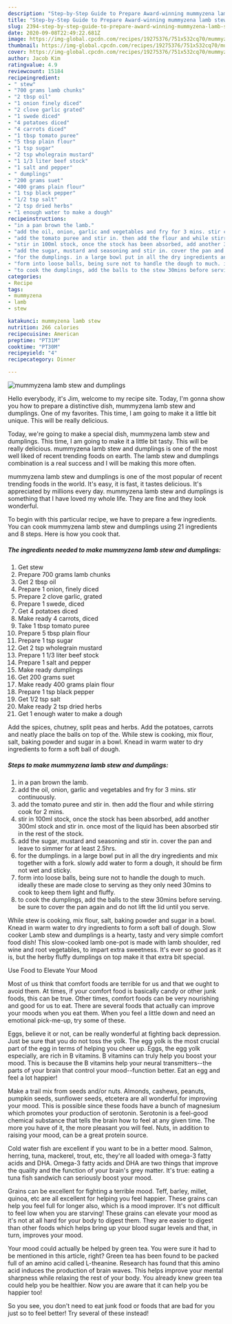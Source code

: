 ```yaml
---
description: "Step-by-Step Guide to Prepare Award-winning mummyzena lamb stew and dumplings"
title: "Step-by-Step Guide to Prepare Award-winning mummyzena lamb stew and dumplings"
slug: 2394-step-by-step-guide-to-prepare-award-winning-mummyzena-lamb-stew-and-dumplings
date: 2020-09-08T22:49:22.681Z
image: https://img-global.cpcdn.com/recipes/19275376/751x532cq70/mummyzena-lamb-stew-and-dumplings-recipe-main-photo.jpg
thumbnail: https://img-global.cpcdn.com/recipes/19275376/751x532cq70/mummyzena-lamb-stew-and-dumplings-recipe-main-photo.jpg
cover: https://img-global.cpcdn.com/recipes/19275376/751x532cq70/mummyzena-lamb-stew-and-dumplings-recipe-main-photo.jpg
author: Jacob Kim
ratingvalue: 4.9
reviewcount: 15184
recipeingredient:
- " stew"
- "700 grams lamb chunks"
- "2 tbsp oil"
- "1 onion finely diced"
- "2 clove garlic grated"
- "1 swede diced"
- "4 potatoes diced"
- "4 carrots diced"
- "1 tbsp tomato puree"
- "5 tbsp plain flour"
- "1 tsp sugar"
- "2 tsp wholegrain mustard"
- "1 1/3 liter beef stock"
- "1 salt and pepper"
- " dumplings"
- "200 grams suet"
- "400 grams plain flour"
- "1 tsp black pepper"
- "1/2 tsp salt"
- "2 tsp dried herbs"
- "1 enough water to make a dough"
recipeinstructions:
- "in a pan brown the lamb."
- "add the oil, onion, garlic and vegetables and fry for 3 mins. stir continuously."
- "add the tomato puree and stir in. then add the flour and while stirring cook for 2 mins."
- "stir in 100ml stock, once the stock has been absorbed, add another 300ml stock and stir in. once most of the liquid has been absorbed stir in the rest of the stock."
- "add the sugar, mustard and seasoning and stir in. cover the pan and leave to simmer for at least 2.5hrs."
- "for the dumplings. in a large bowl put in all the dry ingredients and mix together with a fork. slowly add water to form a dough, it should be firm not wet and sticky."
- "form into loose balls, being sure not to handle the dough to much. ideally these are made close to serving as they only need 30mins to cook to keep them light and fluffy."
- "to cook the dumplings, add the balls to the stew 30mins before serving. be sure to cover the pan again and do not lift the lid until you serve."
categories:
- Recipe
tags:
- mummyzena
- lamb
- stew

katakunci: mummyzena lamb stew 
nutrition: 266 calories
recipecuisine: American
preptime: "PT31M"
cooktime: "PT30M"
recipeyield: "4"
recipecategory: Dinner

---
```



![mummyzena lamb stew and dumplings](https://img-global.cpcdn.com/recipes/19275376/751x532cq70/mummyzena-lamb-stew-and-dumplings-recipe-main-photo.jpg)

Hello everybody, it's Jim, welcome to my recipe site. Today, I'm gonna show you how to prepare a distinctive dish, mummyzena lamb stew and dumplings. One of my favorites. This time, I am going to make it a little bit unique. This will be really delicious.

Today, we&#39;re going to make a special dish, mummyzena lamb stew and dumplings. This time, I am going to make it a little bit tasty. This will be really delicious. mummyzena lamb stew and dumplings is one of the most well liked of recent trending foods on earth. The lamb stew and dumplings combination is a real success and I will be making this more often.

mummyzena lamb stew and dumplings is one of the most popular of recent trending foods in the world. It's easy, it is fast, it tastes delicious. It's appreciated by millions every day. mummyzena lamb stew and dumplings is something that I have loved my whole life. They are fine and they look wonderful.


To begin with this particular recipe, we have to prepare a few ingredients. You can cook mummyzena lamb stew and dumplings using 21 ingredients and 8 steps. Here is how you cook that.

<!--inarticleads1-->

##### The ingredients needed to make mummyzena lamb stew and dumplings:

1. Get  stew
1. Prepare 700 grams lamb chunks
1. Get 2 tbsp oil
1. Prepare 1 onion, finely diced
1. Prepare 2 clove garlic, grated
1. Prepare 1 swede, diced
1. Get 4 potatoes diced
1. Make ready 4 carrots, diced
1. Take 1 tbsp tomato puree
1. Prepare 5 tbsp plain flour
1. Prepare 1 tsp sugar
1. Get 2 tsp wholegrain mustard
1. Prepare 1 1/3 liter beef stock
1. Prepare 1 salt and pepper
1. Make ready  dumplings
1. Get 200 grams suet
1. Make ready 400 grams plain flour
1. Prepare 1 tsp black pepper
1. Get 1/2 tsp salt
1. Make ready 2 tsp dried herbs
1. Get 1 enough water to make a dough


Add the spices, chutney, split peas and herbs. Add the potatoes, carrots and neatly place the balls on top of the. While stew is cooking, mix flour, salt, baking powder and sugar in a bowl. Knead in warm water to dry ingredients to form a soft ball of dough. 

<!--inarticleads2-->

##### Steps to make mummyzena lamb stew and dumplings:

1. in a pan brown the lamb.
1. add the oil, onion, garlic and vegetables and fry for 3 mins. stir continuously.
1. add the tomato puree and stir in. then add the flour and while stirring cook for 2 mins.
1. stir in 100ml stock, once the stock has been absorbed, add another 300ml stock and stir in. once most of the liquid has been absorbed stir in the rest of the stock.
1. add the sugar, mustard and seasoning and stir in. cover the pan and leave to simmer for at least 2.5hrs.
1. for the dumplings. in a large bowl put in all the dry ingredients and mix together with a fork. slowly add water to form a dough, it should be firm not wet and sticky.
1. form into loose balls, being sure not to handle the dough to much. ideally these are made close to serving as they only need 30mins to cook to keep them light and fluffy.
1. to cook the dumplings, add the balls to the stew 30mins before serving. be sure to cover the pan again and do not lift the lid until you serve.


While stew is cooking, mix flour, salt, baking powder and sugar in a bowl. Knead in warm water to dry ingredients to form a soft ball of dough. Slow cooker Lamb stew and dumplings is a hearty, tasty and very simple comfort food dish! This slow-cooked lamb one-pot is made with lamb shoulder, red wine and root vegetables, to impart extra sweetness. It&#39;s ever so good as it is, but the herby fluffy dumplings on top make it that extra bit special. 

Use Food to Elevate Your Mood


Most of us think that comfort foods are terrible for us and that we ought to avoid them. At times, if your comfort food is basically candy or other junk foods, this can be true. Other times, comfort foods can be very nourishing and good for us to eat. There are several foods that actually can improve your moods when you eat them. When you feel a little down and need an emotional pick-me-up, try some of these.

Eggs, believe it or not, can be really wonderful at fighting back depression. Just be sure that you do not toss the yolk. The egg yolk is the most crucial part of the egg in terms of helping you cheer up. Eggs, the egg yolk especially, are rich in B vitamins. B vitamins can truly help you boost your mood. This is because the B vitamins help your neural transmitters--the parts of your brain that control your mood--function better. Eat an egg and feel a lot happier!

Make a trail mix from seeds and/or nuts. Almonds, cashews, peanuts, pumpkin seeds, sunflower seeds, etcetera are all wonderful for improving your mood. This is possible since these foods have a bunch of magnesium which promotes your production of serotonin. Serotonin is a feel-good chemical substance that tells the brain how to feel at any given time. The more you have of it, the more pleasant you will feel. Nuts, in addition to raising your mood, can be a great protein source.

Cold water fish are excellent if you want to be in a better mood. Salmon, herring, tuna, mackerel, trout, etc, they're all loaded with omega-3 fatty acids and DHA. Omega-3 fatty acids and DHA are two things that improve the quality and the function of your brain's grey matter. It's true: eating a tuna fish sandwich can seriously boost your mood. 

Grains can be excellent for fighting a terrible mood. Teff, barley, millet, quinoa, etc are all excellent for helping you feel happier. These grains can help you feel full for longer also, which is a mood improver. It's not difficult to feel low when you are starving! These grains can elevate your mood as it's not at all hard for your body to digest them. They are easier to digest than other foods which helps bring up your blood sugar levels and that, in turn, improves your mood.

Your mood could actually be helped by green tea. You were sure it had to be mentioned in this article, right? Green tea has been found to be packed full of an amino acid called L-theanine. Research has found that this amino acid induces the production of brain waves. This helps improve your mental sharpness while relaxing the rest of your body. You already knew green tea could help you be healthier. Now you are aware that it can help you be happier too!

So you see, you don't need to eat junk food or foods that are bad for you just so to feel better! Try several of these instead!

